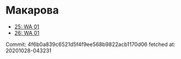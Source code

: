 # Макарова
- [25: WA 01](25.md)
- [26: WA 01](26.md)

Commit: 4f6b0a839c6521d5f4f9ee568b9822acb1170d06
 fetched at: 20201028-043231
